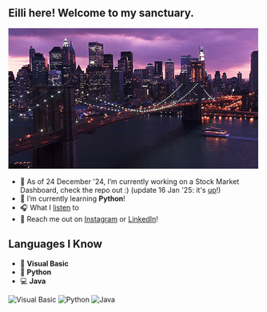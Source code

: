 ## Eilli here! Welcome to my sanctuary. 

![i love nyc lol](./31e8d1085e630936bcfeae5ed7a85f0c.gif)

- 🔭 As of 24 December '24, I’m currently working on a Stock Market Dashboard, check the repo out :) (update 16 Jan '25: it's [up](https://guccidoge-stockdashboard-app-cmbpv3.streamlit.app/)!)
- 🌱 I’m currently learning **Python**!
- 🎧 What I [listen](https://open.spotify.com/user/eillifong?si=4ede1a5663b549a8) to
- 🌹  Reach me out on [Instagram](https://www.instagram.com/eillifonggg/) or [LinkedIn](https://www.linkedin.com/in/eilliyahfong/)!

## Languages I Know

- 📘 **Visual Basic**
- 🐍 **Python**
- 💻 **Java**

![Visual Basic](https://img.shields.io/badge/Visual%20Basic-5C2D91?style=for-the-badge&logo=dotnet&logoColor=white)
![Python](https://img.shields.io/badge/Python-3776AB?style=for-the-badge&logo=python&logoColor=white)
![Java](https://img.shields.io/badge/Java-F7DF1E?style=for-the-badge&logo=java&logoColor=white)

<!--
**guccidoge/guccidoge** is a ✨ _special_ ✨ repository because its `README.md` (this file) appears on your GitHub profile.

Here are some ideas to get you started:

- 🔭 I’m currently working on ...
- 🌱 I’m currently learning ...
- 👯 I’m looking to collaborate on ...
- 🤔 I’m looking for help with ...
- 💬 Ask me about ...
- 📫 How to reach me: ...
- 😄 Pronouns: ...
- ⚡ Fun fact: ...
-->
